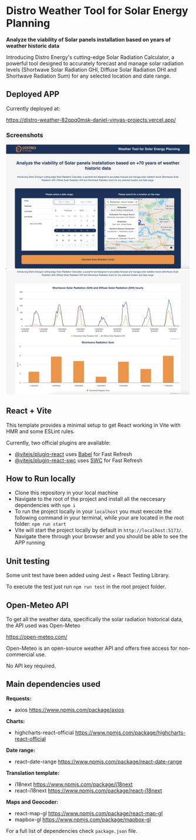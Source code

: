 # Distro Weather Tool for Solar Energy Planning 

**Analyze the viability of Solar panels installation based on years of weather historic data**

Introducing Distro Energy's cutting-edge Solar Radiation Calculator, a powerful tool designed to accurately forecast and manage solar radiation levels (Shortwave Solar Radiation GHI, Diffuse Solar Radiation DHI and Shortwave Radiation Sum) for any selected location and date range.

## Deployed APP
Currently deployed at:

https://distro-weather-82qpq0msk-daniel-vinyas-projects.vercel.app/

### Screenshots
<img src="./screenshots/Screenshot%202024-03-01%20at%2007.15.21.png" alt="drawing" width="500"/>
<img src="./screenshots/Screenshot 2024-03-01 at 07.16.47.png" alt="drawing" width="500"/>

## React + Vite
This template provides a minimal setup to get React working in Vite with HMR and some ESLint rules.

Currently, two official plugins are available:

- [@vitejs/plugin-react](https://github.com/vitejs/vite-plugin-react/blob/main/packages/plugin-react/README.md) uses [Babel](https://babeljs.io/) for Fast Refresh
- [@vitejs/plugin-react-swc](https://github.com/vitejs/vite-plugin-react-swc) uses [SWC](https://swc.rs/) for Fast Refresh

## How to Run locally
- Clone this repository in your local machine
- Navigate to the root of the project and install all the neccesary dependencies with `npm i`
- To run the project locally in your `localhost` you must execute the following command in your terminal, while your are located in the root folder: `npm run start`
- Vite will start the project locally by default in `http://localhost:5173/`. Navigate there through your browser and you should be able to see the APP running

## Unit testing
Some unit test have been added using Jest + React Testing Library.

To execute the test just run `npm run test` in the root project folder.

## Open-Meteo API
To get all the weather data, specifically the solar radiation historical data, the API used was Open-Meteo 

https://open-meteo.com/

Open-Meteo is an open-source weather API and offers free access for non-commercial use. 

No API key required.

## Main dependencies used
**Requests:**
- axios https://www.npmjs.com/package/axios

**Charts:**
- highcharts-react-official https://www.npmjs.com/package/highcharts-react-official

**Date range:**
- react-date-range https://www.npmjs.com/package/react-date-range

**Translation template:**
- i18next https://www.npmjs.com/package/i18next
- react-i18next https://www.npmjs.com/package/react-i18next

**Maps and Geocoder:**
- react-map-gl https://www.npmjs.com/package/react-map-gl
- mapbox-gl https://www.npmjs.com/package/mapbox-gl

For a full list of dependencies check `package.json` file.
